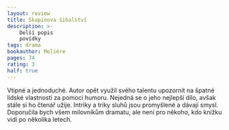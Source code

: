 ```yaml
---
layout: review
title: Skapinova šibalství
description: >- 
    Delší popis
    povídky
tags: drama
bookauthor: Moliére
pages: 74
rating: 3
half: true
---
```


Vtipné a jednoduché. Autor opět využil svého talentu upozornit na špatné lidské vlastnosti za pomoci humoru. Nejedná se o jeho nejlepší dílo, avšak stále si ho čtenář užije. Intriky a triky sluhů jsou promyšlené a dávají smysl. Doporučila bych všem milovníkům dramatu, ale není pro někoho, kdo knížku vidí po několika letech.   